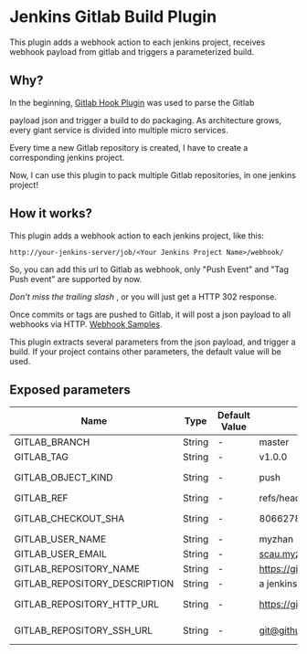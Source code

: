 # Jenkins Gitlab Build Plugin

This plugin adds a webhook action to each jenkins project, receives webhook payload from gitlab and triggers a parameterized build.

## Why?

In the beginning, [Gitlab Hook Plugin](https://wiki.jenkins-ci.org/display/JENKINS/Gitlab+Hook+Plugin) was used to parse the Gitlab

payload json and trigger a build to do packaging. As architecture grows, every giant service is divided into multiple micro services.

Every time a new Gitlab repository is created, I have to create a corresponding jenkins project.

Now, I can use this plugin to pack multiple Gitlab repositories, in one jenkins project!

## How it works?

This plugin adds a webhook action to each jenkins project, like this:

```
http://your-jenkins-server/job/<Your Jenkins Project Name>/webhook/
```

So, you can add this url to Gitlab as webhook, only "Push Event" and "Tag Push event" are supported by now.

*Don't miss the trailing slash* , or you will just get a HTTP 302 response.

Once commits or tags are pushed to Gitlab, it will post a json payload to all webhooks via HTTP. [Webhook Samples](https://gitlab.com/gitlab-org/gitlab-ce/blob/master/doc/web_hooks/web_hooks.md).

This plugin extracts several parameters from the json payload, and trigger a build. If your project contains other parameters, the default value will be used.

## Exposed parameters

| Name | Type | Default Value | Value In Build | Note |
| ------------- | ------------- | ------------- | ------------- | ------------- |
| GITLAB_BRANCH | String | - | master | branch being pushed to|
| GITLAB_TAG | String | - | v1.0.0 | pushed tag|
| GITLAB_OBJECT_KIND | String | - | push | gitlab events, only support push or tag_push|
| GITLAB_REF | String | - | refs/heads/master | full ref |
| GITLAB_CHECKOUT_SHA | String | - | 8066278648f4277d0842678114f3b1f141bb01ba | git checkout $GITLAB_CHECKOUT_SHA|
| GITLAB_USER_NAME | String | - | myzhan| |
| GITLAB_USER_EMAIL | String | - | scau.myzhan@gmail.com ||
| GITLAB_REPOSITORY_NAME | String | - | https://github.com/myzhan/gitlab-build-plugin ||
| GITLAB_REPOSITORY_DESCRIPTION | String | - | a jenkins plugin ||
| GITLAB_REPOSITORY_HTTP_URL | String | - | https://github.com/myzhan/gitlab-build-plugin.git | git clone $GITLAB_REPOSITORY_HTTP_URL |
| GITLAB_REPOSITORY_SSH_URL | String | - | git@github.com:myzhan/gitlab-build-plugin.git | git clone $GITLAB_REPOSITORY_SSH_URL |
